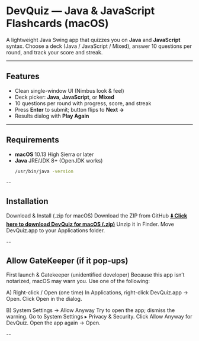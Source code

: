 # DevQuiz — Java & JavaScript Flashcards (macOS)

A lightweight Java Swing app that quizzes you on **Java** and **JavaScript** syntax. Choose a deck (Java / JavaScript / Mixed), answer 10 questions per round, and track your score and streak.

---

## Features
- Clean single-window UI (Nimbus look & feel)
- Deck picker: **Java**, **JavaScript**, or **Mixed**
- 10 questions per round with progress, score, and streak
- Press **Enter** to submit; button flips to **Next →**
- Results dialog with **Play Again**

---

## Requirements
- **macOS** 10.13 High Sierra or later  
- **Java** JRE/JDK 8+ (OpenJDK works)
  ```bash
  /usr/bin/java -version

--

## Installation 

Download & Install (.zip for macOS)
Download the ZIP from GitHub [**⬇️ Click here to download DevQuiz for macOS (.zip)**](https://github.com/rbegin95/JavaAssignement4/releases/download/App/DevQuiz.zip)
Unzip it in Finder.
Move DevQuiz.app to your Applications folder.

--

## Allow GateKeeper (if it pop-ups)

First launch & Gatekeeper (unidentified developer)
Because this app isn’t notarized, macOS may warn you. Use one of the following:

A) Right-click / Open (one time)
In Applications, right-click DevQuiz.app → Open.
Click Open in the dialog.

B) System Settings → Allow Anyway
Try to open the app; dismiss the warning.
Go to System Settings ▸ Privacy & Security.
Click Allow Anyway for DevQuiz.
Open the app again → Open.

-- 

 